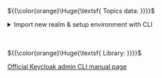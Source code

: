 ${{\color{orange}\Huge{\textsf{ Topics data: }}}}\$

<details>
	<summary>
	Import new realm & setup environment with CLI
	</summary>
	<br />

Authentificate to keycloak service via cli:<br />
`kcadm.sh config credentials --server http://localhost:8000/ --realm [REALM_NAME] --user [USERNAME]`

Import the realm source file:<br />
`kcadm.sh create realms -f /PATH/TO/YOUR/REALM.json -s enabled=true`

Create the user for imported realm:<br />
`kcadm.sh create users -r [REALM_NAME] -s username=[USERNAME] -s enabled=true`

Update the user role profile if necessary(there is no msitake in `uusername` env):<br />
`kcadm.sh add-roles --uusername [USERNAME] --rolename [ROLENAME] -r [REALM_NAME]`

Setup the password for new user:<br />
`kcadm.sh set-password -r [REALM_NAME] --username [USERNAME] --new-password [VERY_STRONG_PASSWORD]`
  
</details>

<br>
<br>

${{\color{orange}\Huge{\textsf{ Library: }}}}\$

[Official Keycloak admin CLI manual page](https://wjw465150.gitbooks.io/keycloak-documentation/content/server_admin/topics/admin-cli.html)
